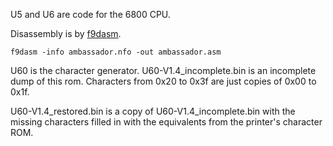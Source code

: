 U5 and U6 are code for the 6800 CPU.

Disassembly is by [f9dasm](https://github.com/Arakula/f9dasm).

    f9dasm -info ambassador.nfo -out ambassador.asm

U60 is the character generator.
U60-V1.4_incomplete.bin is an incomplete dump of this rom. Characters from 0x20 to 0x3f are just copies of 0x00 to 0x1f.

U60-V1.4_restored.bin is a copy of U60-V1.4_incomplete.bin with the missing characters filled in with the equivalents from the printer's character ROM.
